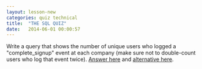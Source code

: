 ```yaml
---
layout: lesson-new
categories: quiz technical
title:  "THE SQL QUIZ"
date:   2014-06-01 00:00:57
---
```


Write a query that shows the number of unique users who logged a "complete_signup" event at each company (make sure not to double-count users who log that event twice). [Answer here](https://modeanalytics.com/tutorial/reports/ab259c3265a6) and [alternative here](https://modeanalytics.com/tutorial/reports/ffef371920eb).
